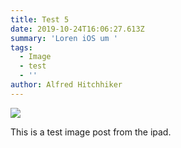```yaml
---
title: Test 5
date: 2019-10-24T16:06:27.613Z
summary: 'Loren iOS um '
tags:
  - Image
  - test
  - ''
author: Alfred Hitchhiker
---
```

![](/static/img/d3ce7963-0e80-4b3b-a336-3a1a222938db.jpeg)

This is a test image post from the ipad.
